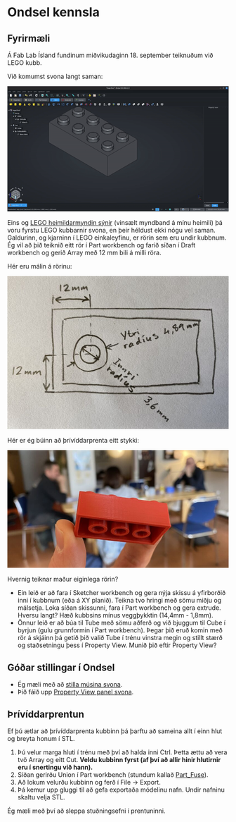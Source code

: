 # Ondsel kennsla

## Fyrirmæli

Á Fab Lab Ísland fundinum miðvikudaginn 18. september teiknuðum við LEGO kubb. 

Við komumst svona langt saman:

![LEGO flip](images/lego-flip.gif)

Eins og [LEGO heimildarmyndin sýnir](https://youtu.be/qr_dTySMl7s?si=GOWY0GLPucYDNKjk&t=695) (vinsælt myndband á mínu heimili) þá voru fyrstu LEGO kubbarnir svona, en þeir héldust ekki nógu vel saman. Galdurinn, og kjarninn í LEGO einkaleyfinu, er rörin sem eru undir kubbnum. Ég vil að þið teiknið eitt rör í Part workbench og farið síðan í Draft workbench og gerið Array með 12 mm bili á milli röra.

Hér eru málin á rörinu:

![LEGO rör mál](images/lego-ror-mal.jpg)

Hér er ég búinn að þrívíddarprenta eitt stykki:

![Þrívíddarprentaður kubbur](images/lego-3d-prent.jpg)

Hvernig teiknar maður eiginlega rörin? 
- Ein leið er að fara í Sketcher workbench og gera nýja skissu á yfirborðið inni í kubbnum (eða á XY planið). Teikna tvo hringi með sömu miðju og málsetja. Loka síðan skissunni, fara í Part workbench og gera extrude. Hversu langt? Hæð kubbsins mínus veggþykktin (14,4mm - 1,8mm).
- Önnur leið er að búa til Tube með sömu aðferð og við bjuggum til Cube í byrjun (gulu grunnformin í Part workbench). Þegar þið eruð komin með rör á skjáinn þá getið þið valið Tube í trénu vinstra megin og stillt stærð og staðsetningu þess í Property View. Munið þið eftir Property View?

## Góðar stillingar í Ondsel

- Ég mæli með að [stilla músina svona](https://github.com/user-attachments/assets/92cc200b-430b-4a10-b6b7-a378fe45ee48).
- Þið fáið upp [Property View panel svona](https://github.com/user-attachments/assets/acdf3e7a-a5ee-46e7-9fee-77053b6b4a6a).

## Þrívíddarprentun

Ef þú ætlar að þrívíddarprenta kubbinn þá þarftu að sameina allt í einn hlut og breyta honum í STL. 

1. Þú velur marga hluti í trénu með því að halda inni Ctrl. Þetta ættu að vera tvö Array og eitt Cut. **Veldu kubbinn fyrst (af því að allir hinir hlutirnir eru í snertingu við hann).**
2. Síðan gerirðu Union í Part workbench (stundum kallað [Part_Fuse](https://wiki.freecad.org/Part_Fuse)). 
3. Að lokum velurðu kubbinn og ferð í File -> Export.
4. Þá kemur upp gluggi til að gefa exportaða módelinu nafn. Undir nafninu skaltu velja STL.

Ég mæli með því að sleppa stuðningsefni í prentuninni.